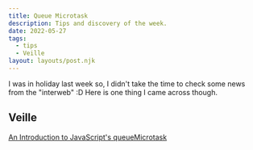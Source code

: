 ```yaml
---
title: Queue Microtask
description: Tips and discovery of the week.
date: 2022-05-27
tags:
  - tips
  - Veille
layout: layouts/post.njk
---
```


I was in holiday last week so, I didn't take the time to check some news from the "interweb" :D
Here is one thing I came across though.

## Veille

[An Introduction to JavaScript's queueMicrotask](https://www.freecodecamp.org/news/queuemicrotask/)